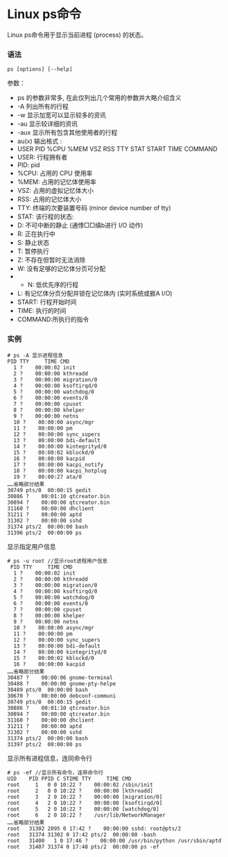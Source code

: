 # Linux ps命令

Linux ps命令用于显示当前进程 (process) 的状态。

### 语法

    ps [options] [--help]

参数：

- ps 的参数非常多, 在此仅列出几个常用的参数并大略介绍含义
- -A 列出所有的行程
- -w 显示加宽可以显示较多的资讯
- -au 显示较详细的资讯
- -aux 显示所有包含其他使用者的行程
- au(x) 输出格式 :
- USER PID %CPU %MEM VSZ RSS TTY STAT START TIME COMMAND
- USER: 行程拥有者
- PID: pid
- %CPU: 占用的 CPU 使用率
- %MEM: 占用的记忆体使用率
- VSZ: 占用的虚拟记忆体大小
- RSS: 占用的记忆体大小
- TTY: 终端的次要装置号码 (minor device number of tty)
- STAT: 该行程的状态:
- D: 不可中断的静止 (通悸□□缜b进行 I/O 动作)
- R: 正在执行中
- S: 静止状态
- T: 暂停执行
- Z: 不存在但暂时无法消除
- W: 没有足够的记忆体分页可分配
- - N: 低优先序的行程
- L: 有记忆体分页分配并锁在记忆体内 (实时系统或捱A I/O)
- START: 行程开始时间
- TIME: 执行的时间
- COMMAND:所执行的指令

### 实例

    # ps -A 显示进程信息
    PID TTY     TIME CMD
      1 ?    00:00:02 init
      2 ?    00:00:00 kthreadd
      3 ?    00:00:00 migration/0
      4 ?    00:00:00 ksoftirqd/0
      5 ?    00:00:00 watchdog/0
      6 ?    00:00:00 events/0
      7 ?    00:00:00 cpuset
      8 ?    00:00:00 khelper
      9 ?    00:00:00 netns
      10 ?    00:00:00 async/mgr
      11 ?    00:00:00 pm
      12 ?    00:00:00 sync_supers
      13 ?    00:00:00 bdi-default
      14 ?    00:00:00 kintegrityd/0
      15 ?    00:00:02 kblockd/0
      16 ?    00:00:00 kacpid
      17 ?    00:00:00 kacpi_notify
      18 ?    00:00:00 kacpi_hotplug
      19 ?    00:00:27 ata/0
    ……省略部分结果
    30749 pts/0  00:00:15 gedit
    30886 ?    00:01:10 qtcreator.bin
    30894 ?    00:00:00 qtcreator.bin 
    31160 ?    00:00:00 dhclient
    31211 ?    00:00:00 aptd
    31302 ?    00:00:00 sshd
    31374 pts/2  00:00:00 bash
    31396 pts/2  00:00:00 ps
    

 显示指定用户信息

    # ps -u root //显示root进程用户信息
     PID TTY     TIME CMD
      1 ?    00:00:02 init
      2 ?    00:00:00 kthreadd
      3 ?    00:00:00 migration/0
      4 ?    00:00:00 ksoftirqd/0
      5 ?    00:00:00 watchdog/0
      6 ?    00:00:00 events/0
      7 ?    00:00:00 cpuset
      8 ?    00:00:00 khelper
      9 ?    00:00:00 netns
      10 ?    00:00:00 async/mgr
      11 ?    00:00:00 pm
      12 ?    00:00:00 sync_supers
      13 ?    00:00:00 bdi-default
      14 ?    00:00:00 kintegrityd/0
      15 ?    00:00:02 kblockd/0
      16 ?    00:00:00 kacpid
    ……省略部分结果
    30487 ?    00:00:06 gnome-terminal
    30488 ?    00:00:00 gnome-pty-helpe
    30489 pts/0  00:00:00 bash
    30670 ?    00:00:00 debconf-communi 
    30749 pts/0  00:00:15 gedit
    30886 ?    00:01:10 qtcreator.bin
    30894 ?    00:00:00 qtcreator.bin 
    31160 ?    00:00:00 dhclient
    31211 ?    00:00:00 aptd
    31302 ?    00:00:00 sshd
    31374 pts/2  00:00:00 bash
    31397 pts/2  00:00:00 ps
    

显示所有进程信息，连同命令行

    # ps -ef //显示所有命令，连带命令行
    UID    PID PPID C STIME TTY     TIME CMD
    root     1   0 0 10:22 ?    00:00:02 /sbin/init
    root     2   0 0 10:22 ?    00:00:00 [kthreadd]
    root     3   2 0 10:22 ?    00:00:00 [migration/0]
    root     4   2 0 10:22 ?    00:00:00 [ksoftirqd/0]
    root     5   2 0 10:22 ?    00:00:00 [watchdog/0]
    root     6   2 0 10:22 ?    /usr/lib/NetworkManager
    ……省略部分结果
    root   31302 2095 0 17:42 ?    00:00:00 sshd: root@pts/2 
    root   31374 31302 0 17:42 pts/2  00:00:00 -bash
    root   31400   1 0 17:46 ?    00:00:00 /usr/bin/python /usr/sbin/aptd
    root   31407 31374 0 17:48 pts/2  00:00:00 ps -ef
    